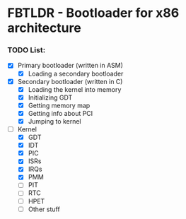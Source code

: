 # FBTLDR - Bootloader for x86 architecture
###	TODO List:
-	[x] Primary bootloader (written in ASM)
	+	[x] Loading a secondary bootloader
-	[x] Secondary bootloader (written in C)
	+	[x] Loading the kernel into memory
	+	[x] Initializing GDT
	+	[x] Getting memory map
	+	[x] Getting info about PCI
	+	[x] Jumping to kernel
-	[ ] Kernel
	+	[x] GDT
	+	[x] IDT
	+	[x] PIC
	+	[x] ISRs
	+	[x] IRQs
	+	[x] PMM
	+	[ ] PIT
	+	[ ] RTC
	+	[ ] HPET
	+	[ ] Other stuff
